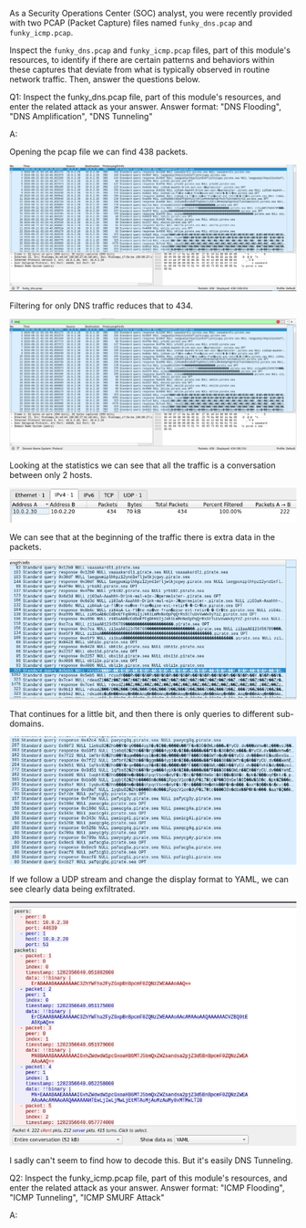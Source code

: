 

As a Security Operations Center (SOC) analyst, you were recently provided with two PCAP (Packet Capture) files named `funky_dns.pcap` and `funky_icmp.pcap`.

Inspect the `funky_dns.pcap` and `funky_icmp.pcap` files, part of this module's resources, to identify if there are certain patterns and behaviors within these captures that deviate from what is typically observed in routine network traffic. Then, answer the questions below.


Q1: Inspect the funky_dns.pcap file, part of this module's resources, and enter the related attack as your answer. Answer format: "DNS Flooding", "DNS Amplification", "DNS Tunneling"

A:

Opening the pcap file we can find 438 packets.

![](../../Img/Pasted%20image%2020250611153310.png)

Filtering for only DNS traffic reduces that to 434.

![](../../Img/Pasted%20image%2020250611153352.png)

Looking at the statistics we can see that all the traffic is a conversation between only 2 hosts.

![](../../Img/Pasted%20image%2020250611153636.png)

We can see that at the beginning of the traffic there is extra data in the packets.

![](../../Img/Pasted%20image%2020250611154149.png)

That continues for a little bit, and then there is only queries to different sub-domains.

![](../../Img/Pasted%20image%2020250611154320.png)

If we follow a UDP stream and change the display format to YAML, we can see clearly data being exfiltrated.

![](../../Img/Pasted%20image%2020250611154445.png)

I sadly can't seem to find how to decode this. But it's easily DNS Tunneling.

Q2: Inspect the funky_icmp.pcap file, part of this module's resources, and enter the related attack as your answer. Answer format: "ICMP Flooding", "ICMP Tunneling", "ICMP SMURF Attack"

A: 

